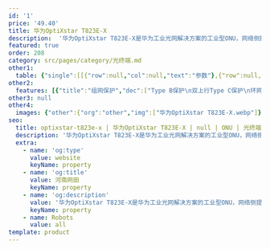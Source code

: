 ```yaml
---
id: '1'
price: '49.40'
title: 华为OptiXstar T823E-X
description:  '华为OptiXstar T823E-X是华为工业光网解决方案的工业型ONU，网络侧提供XGS-PON双上行接口，用户侧提供8个GE以太网接口并支持PoE++功能，通过高性能的转发能力，为安平、交通行业等提供理想的网络解决方案。'
featured: true
order: 208
category: src/pages/category/光终端.md
other1: 
  table: {"single":[[{"row":null,"col":null,"text":"参数"},{"row":null,"col":null,"text":"华为OptiXstar T823E-X"}],[{"row":null,"col":null,"text":"尺寸（高×宽×深）"},{"row":null,"col":null,"text":"43.6mm x 250mm x 180 mm（不带挂耳）\n43.6mm x 482.6mm x 180 mm（带挂耳）"}],[{"row":null,"col":null,"text":"重量（不包含适配器）"},{"row":null,"col":null,"text":"约 2.5kg"}],[{"row":null,"col":null,"text":"工作环境温度"},{"row":null,"col":null,"text":"-40° C ~ +70° C"}],[{"row":null,"col":null,"text":"工作环境湿度"},{"row":null,"col":null,"text":"5% RH ～ 95% RH，非凝结"}],[{"row":null,"col":null,"text":"整机供电"},{"row":null,"col":null,"text":"DC 12V~60V"}],[{"row":null,"col":null,"text":"额定电压和电流"},{"row":null,"col":null,"text":"DC 56V，4.5A"}],[{"row":null,"col":null,"text":"PoE最大输出功率"},{"row":null,"col":null,"text":"最大220W，单端口最大60W"}],[{"row":null,"col":null,"text":"防雷规格"},{"row":null,"col":null,"text":"网口：共模6kV，差模1.5kV\n直流电源口：共模4kV，差模2kV"}],[{"row":null,"col":null,"text":"最大功耗"},{"row":null,"col":null,"text":"约240W"}],[{"row":null,"col":null,"text":"网络侧接口"},{"row":null,"col":null,"text":"1*XGS-PON SFP + 1*XGS-PON BOB"}],[{"row":null,"col":null,"text":"用户侧接口"},{"row":null,"col":null,"text":"8*GE(PoE++)+2*RS485/RS232+1*DI+1*DO"}],[{"row":null,"col":null,"text":"安装方式"},{"row":null,"col":null,"text":"机柜或网络箱安装"}],[{"row":null,"col":null,"text":"防护等级"},{"row":null,"col":null,"text":"IP40"}],[{"row":null,"col":null,"text":"认证"},{"row":null,"col":null,"text":"802.1X认证"}],[{"row":null,"col":null,"text":"PON接口"},{"row":null,"col":null,"text":"接口类型：SC/UPC\n遵循标准ITU-T G.9807.1，Class N1/N2\n传输速率：下行9.953Gbit/s，上行9.953Gbit/s\n最大传输距离：20km\n接收灵敏度：-27dBm\n过载光功率：-8dBm"}],[{"row":null,"col":null,"text":"GE电接口"},{"row":null,"col":null,"text":"接口类型：RJ-45\n支持PoE++功能，遵循标准：IEEE 802.3af、IEEE 802.3at、IEEE 802.3bt\n10/100/1000Mbit/s自适应"}],[{"row":null,"col":null,"text":"RS485串口"},{"row":null,"col":null,"text":"接口类型：RJ-45\nRS485遵循标准TIA/EIA-485，ITU-T V.24，ITU-T V.28"}],[{"row":null,"col":null,"text":"RS232串口"},{"row":null,"col":null,"text":"接口类型：RJ-45\nRS232遵循标准TIA/EIA-232，ITU-T V.24，ITU-T V.28"}],[{"row":null,"col":null,"text":"DI/DO接口"},{"row":null,"col":null,"text":"DI用于连接门磁、红外感应等装置\nDO连接外部告警等装置\nDI连接器类型：4-PIN凤凰端子\nDO连接器类型：3-PIN凤凰端子"}]]}
other2:
  features: [{"title":"组网保护","dec":["Type B保护\n双上行Type C保护\n环网检测"]},{"title":"安全","dec":["MAC过滤/IP地址过滤/URL过滤\n防DoS攻击\n会话个数限制\n设备访问控制\n支持802.1x的EAP-MD5/TLS/TTLS/PEAP四种鉴权方式"]},{"title":"智能运维","dec":["XML/Web UI管理\neSight集中管理\n流氓ONT检测和自律\nPPPoE/DHCP仿真测试\n串口数据采集和发送/串口采集数据透传"]}]
other3: null
other4:
  images: {"other":{"org":"other","img":["华为OptiXstar T823E-X.webp"]}}
seo:
  title: optixstar-t823e-x | 华为OptiXstar T823E-X | null | ONU | 光终端 | 企业光网络
  description: '华为OptiXstar T823E-X是华为工业光网解决方案的工业型ONU，网络侧提供XGS-PON双上行接口，用户侧提供8个GE以太网接口并支持PoE++功能，通过高性能的转发能力，为安平、交通行业等提供理想的网络解决方案。'
  extra:
    - name: 'og:type'
      value: website
      keyName: property
    - name: 'og:title'
      value: 河南网田
      keyName: property
    - name: 'og:description'
      value: '华为OptiXstar T823E-X是华为工业光网解决方案的工业型ONU，网络侧提供XGS-PON双上行接口，用户侧提供8个GE以太网接口并支持PoE++功能，通过高性能的转发能力，为安平、交通行业等提供理想的网络解决方案。'
      keyName: property
    - name: Robots
      value: all
template: product
---
```


